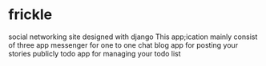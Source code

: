 # frickle
social networking site designed with django
This app;ication mainly consist of three app
messenger for one to one chat
blog app for posting your stories publicly
todo app for managing your todo list
